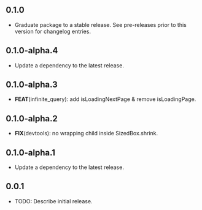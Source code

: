 ## 0.1.0

 - Graduate package to a stable release. See pre-releases prior to this version for changelog entries.

## 0.1.0-alpha.4

 - Update a dependency to the latest release.

## 0.1.0-alpha.3

 - **FEAT**(infinite_query): add isLoadingNextPage & remove isLoadingPage.

## 0.1.0-alpha.2

 - **FIX**(devtools): no wrapping child inside SizedBox.shrink.

## 0.1.0-alpha.1

 - Update a dependency to the latest release.

## 0.0.1

* TODO: Describe initial release.

